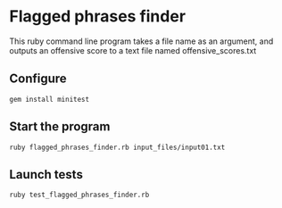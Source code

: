 # Flagged phrases finder

This ruby command line program takes a file name as an argument, and outputs an offensive score to a text file named offensive_scores.txt

## Configure
```
gem install minitest
```

## Start the program
```
ruby flagged_phrases_finder.rb input_files/input01.txt
```

## Launch tests
```
ruby test_flagged_phrases_finder.rb
```
